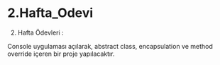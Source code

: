 # 2.Hafta_Odevi
2. Hafta Ödevleri : 

 Console uygulaması açılarak, abstract class, encapsulation ve method override içeren bir proje yapılacaktır.
